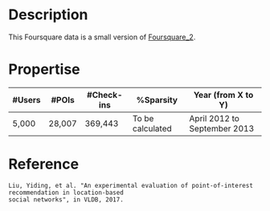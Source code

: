 # Description
This Foursquare data is a small version of [Foursquare_2](https://github.com/rahmanidashti/LBSNDatasets/tree/master/Foursquare/Foursquare_2).

# Propertise
| #Users  | #POIs | #Check-ins | %Sparsity | Year (from X to Y) |
| ------------- | ------------- | ------------- | ------------- | ------------- |
| 5,000  | 28,007  | 369,443 | To be calculated | April 2012 to September 2013  |

# Reference
```
Liu, Yiding, et al. "An experimental evaluation of point-of-interest recommendation in location-based 
social networks", in VLDB, 2017.
```
